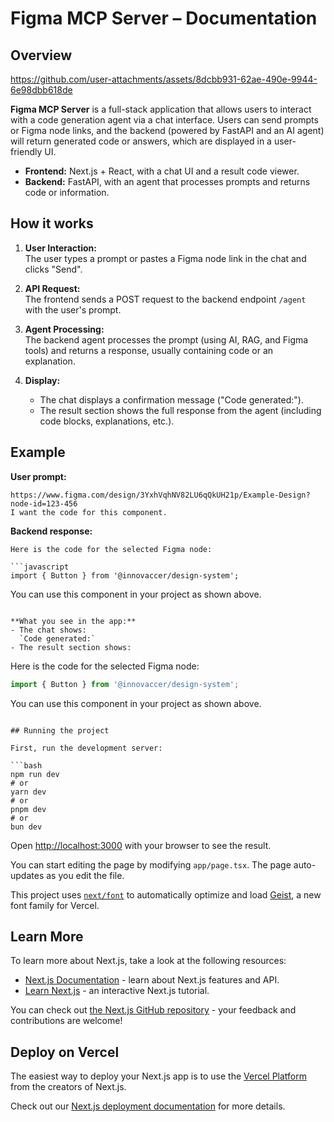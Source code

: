 # Figma MCP Server – Documentation

## Overview


https://github.com/user-attachments/assets/8dcbb931-62ae-490e-9944-6e98dbb618de


**Figma MCP Server** is a full-stack application that allows users to interact with a code generation agent via a chat interface. Users can send prompts or Figma node links, and the backend (powered by FastAPI and an AI agent) will return generated code or answers, which are displayed in a user-friendly UI.

- **Frontend:** Next.js + React, with a chat UI and a result code viewer.
- **Backend:** FastAPI, with an agent that processes prompts and returns code or information.

## How it works

1. **User Interaction:**  
   The user types a prompt or pastes a Figma node link in the chat and clicks "Send".

2. **API Request:**  
   The frontend sends a POST request to the backend endpoint `/agent` with the user's prompt.

3. **Agent Processing:**  
   The backend agent processes the prompt (using AI, RAG, and Figma tools) and returns a response, usually containing code or an explanation.

4. **Display:**  
   - The chat displays a confirmation message ("Code generated:").
   - The result section shows the full response from the agent (including code blocks, explanations, etc.).

## Example

**User prompt:**
```
https://www.figma.com/design/3YxhVqhNV82LU6qQkUH21p/Example-Design?node-id=123-456
I want the code for this component.
```

**Backend response:**
```
Here is the code for the selected Figma node:

```javascript
import { Button } from '@innovaccer/design-system';
```
You can use this component in your project as shown above.
```

**What you see in the app:**
- The chat shows:  
  `Code generated:`
- The result section shows:  
  ```
  Here is the code for the selected Figma node:

  ```javascript
  import { Button } from '@innovaccer/design-system';
  ```
  You can use this component in your project as shown above.
  ```

## Running the project

First, run the development server:

```bash
npm run dev
# or
yarn dev
# or
pnpm dev
# or
bun dev
```

Open [http://localhost:3000](http://localhost:3000) with your browser to see the result.

You can start editing the page by modifying `app/page.tsx`. The page auto-updates as you edit the file.

This project uses [`next/font`](https://nextjs.org/docs/app/building-your-application/optimizing/fonts) to automatically optimize and load [Geist](https://vercel.com/font), a new font family for Vercel.

## Learn More

To learn more about Next.js, take a look at the following resources:

- [Next.js Documentation](https://nextjs.org/docs) - learn about Next.js features and API.
- [Learn Next.js](https://nextjs.org/learn) - an interactive Next.js tutorial.

You can check out [the Next.js GitHub repository](https://github.com/vercel/next.js) - your feedback and contributions are welcome!

## Deploy on Vercel

The easiest way to deploy your Next.js app is to use the [Vercel Platform](https://vercel.com/new?utm_medium=default-template&filter=next.js&utm_source=create-next-app&utm_campaign=create-next-app-readme) from the creators of Next.js.

Check out our [Next.js deployment documentation](https://nextjs.org/docs/app/building-your-application/deploying) for more details.

